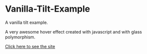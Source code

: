 # Vanilla-Tilt-Example
A vanilla tilt example.

A very awesome hover effect created with javascript and with glass polymorphism.

[Click here to see the site](https://parjanya-kumar-arya-github.github.io/Vanilla-Tilt-Example/)

